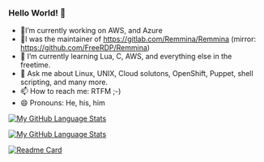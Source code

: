 ### Hello World! 👋

- 🔭I’m currently working on AWS, and Azure
- 🔭I was the maintainer of https://gitlab.com/Remmina/Remmina  (mirror: https://github.com/FreeRDP/Remmina) 
- 🌱 I’m currently learning Lua, C, AWS, and everything else in the freetime.
- 💬 Ask me about Linux, UNIX, Cloud solutons, OpenShift, Puppet, shell scripting, and many more.
- 📫 How to reach me: RTFM ;-)
- 😄 Pronouns: He, his, him


[![My GitHub Language Stats](https://github-readme-stats.vercel.app/api?username=antenore&show_icons=true&count_private=true&theme=tokyonight&hide_border=true)]()

[![My GitHub Language Stats](https://github-readme-stats.vercel.app/api/top-langs/?username=antenore&langs_count=5&theme=tokyonight)]()

[![Readme Card](https://github-readme-stats.vercel.app/api/pin/?username=antenore&repo=Remmina)](https://github.com/FreeRDP/Remmina)
